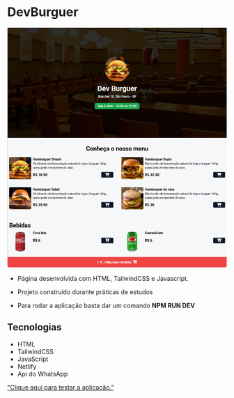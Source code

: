 # DevBurguer

![Loja do Burger Market](https://github.com/Gustzzs007/burguer-market/blob/main/Captura%20de%20tela%202025-05-05%20211550.png)

- Página desenvolvida com HTML, TailwindCSS e Javascript.

 - Projeto construído durante práticas de estudos

 - Para rodar a aplicação basta dar um comando  **NPM RUN DEV**

## Tecnologias

- HTML
- TailwindCSS
- JavaScript
- Netlify
- Api do WhatsApp

<div>
  <a> <a href="https://cardapio-dev.netlify.app/">"Clique aqui para testar a aplicação."</a></a>
</div>
